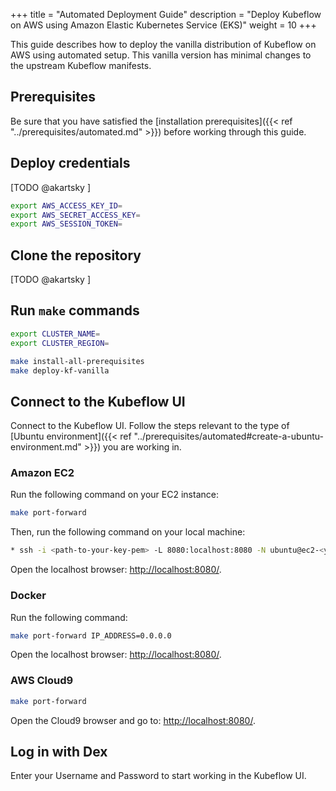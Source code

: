 +++
title = "Automated Deployment Guide"
description = "Deploy Kubeflow on AWS using Amazon Elastic Kubernetes Service (EKS)"
weight = 10
+++

This guide describes how to deploy the vanilla distribution of Kubeflow on AWS using automated setup. This vanilla version has minimal changes to the upstream Kubeflow manifests.

## Prerequisites

Be sure that you have satisfied the [installation prerequisites]({{< ref "../prerequisites/automated.md" >}}) before working through this guide.

## Deploy credentials

[TODO @akartsky ]

```sh
export AWS_ACCESS_KEY_ID=
export AWS_SECRET_ACCESS_KEY=
export AWS_SESSION_TOKEN=
```

## Clone the repository

[TODO @akartsky ]

## Run `make` commands

```sh
export CLUSTER_NAME=
export CLUSTER_REGION=
```

```sh
make install-all-prerequisites
make deploy-kf-vanilla
```

## Connect to the Kubeflow UI

Connect to the Kubeflow UI. Follow the steps relevant to the type of [Ubuntu environment]({{< ref "../prerequisites/automated#create-a-ubuntu-environment.md" >}}) you are working in. 

### Amazon EC2 

Run the following command on your EC2 instance:
```sh
make port-forward
```

Then, run the following command on your local machine:
```sh
* ssh -i <path-to-your-key-pem> -L 8080:localhost:8080 -N ubuntu@ec2-<your-ec2-ipv4-address-separated-by-hyphens>.compute-1.amazonaws.com -o ExitOnForwardFailure=yes
```

Open the localhost browser: [http://localhost:8080/](http://localhost:8080/).

### Docker

Run the following command:
```sh
make port-forward IP_ADDRESS=0.0.0.0
```

Open the localhost browser: [http://localhost:8080/](http://localhost:8080/).

### AWS Cloud9

```sh
make port-forward
```

Open the Cloud9 browser and go to: [http://localhost:8080/](http://localhost:8080/).

## Log in with Dex

Enter your Username and Password to start working in the Kubeflow UI.